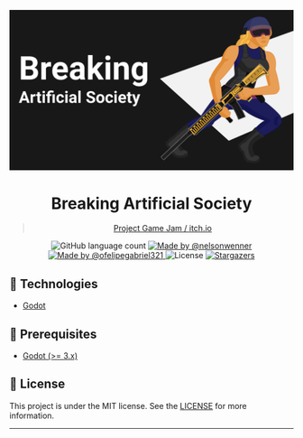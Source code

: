 <p align="center">
  <img alt="logo" src="./arts/background/background-start.png" />
</p>

<h1 align="center">Breaking Artificial Society</h1>

<blockquote align="center">
 <a href="https://nelsonwenner.itch.io/breaking-artificial-society">Project Game Jam / itch.io</a>
</blockquote>

<p align="center">
  <img alt="GitHub language count" src="https://img.shields.io/github/languages/count/nelsonwenner/godot-back-in-my-days?color=%2304D361">

  <a href="https://github.com/nelsonwenner">
    <img alt="Made by @nelsonwenner" src="https://img.shields.io/badge/made%20by-%40nelsonwenner-%2304D361">
  </a>
   <a href="https://github.com/ofelipegabriel321">
    <img alt="Made by @ofelipegabriel321" src="https://img.shields.io/badge/made%20by-%40ofelipegabriel321-%2304D361">
  </a>

  <img alt="License" src="https://img.shields.io/badge/license-MIT-%2304D361">

  <a href="https://github.com/nelsonwenner/ecoleta/stargazers">
    <img alt="Stargazers" src="https://img.shields.io/github/stars/nelsonwenner/godot-back-in-my-days?style=social">
  </a>
</p>

## :rocket: Technologies

* [Godot](https://godotengine.org/)

## :electric_plug: Prerequisites
  
- [Godot (>= 3.x)](https://godotengine.org/)

## :memo: License
This project is under the MIT license. See the [LICENSE](LICENSE.md) for more information.

---
